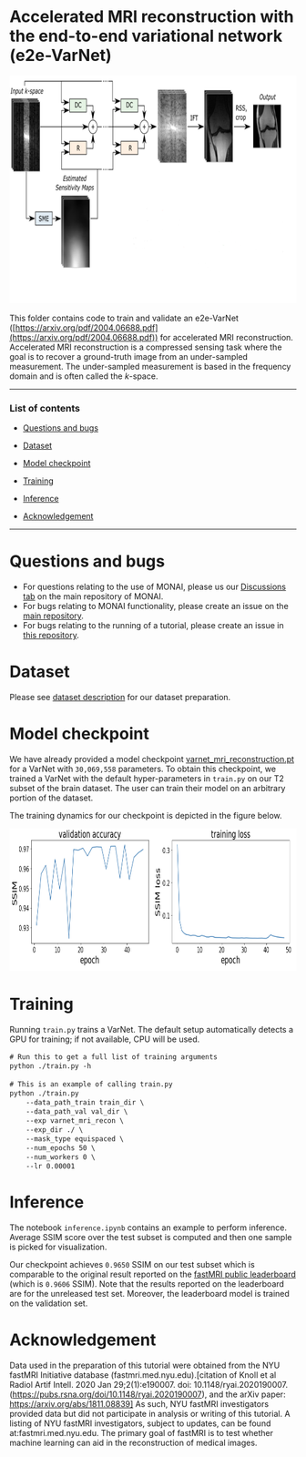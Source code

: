 # Accelerated MRI reconstruction with the end-to-end variational network (e2e-VarNet)

<p align="center"><img src="./figures/workflow.PNG" width="800" height="400"></p>


This folder contains code to train and validate an e2e-VarNet ([https://arxiv.org/pdf/2004.06688.pdf](https://arxiv.org/pdf/2004.06688.pdf)) for accelerated MRI reconstruction. Accelerated MRI reconstruction is a compressed sensing task where the goal is to recover a ground-truth image from an under-sampled measurement. The under-sampled measurement is based in the frequency domain and is often called the $k$-space.

***

### List of contents

* [Questions and bugs](#Questions-and-bugs)

* [Dataset](#Dataset)

* [Model checkpoint](#Model-checkpoint)

* [Training](#Training)

* [Inference](#Inference)

* [Acknowledgement](#Acknowledgement)

***

# Questions and bugs

- For questions relating to the use of MONAI, please us our [Discussions tab](https://github.com/Project-MONAI/MONAI/discussions) on the main repository of MONAI.
- For bugs relating to MONAI functionality, please create an issue on the [main repository](https://github.com/Project-MONAI/MONAI/issues).
- For bugs relating to the running of a tutorial, please create an issue in [this repository](https://github.com/Project-MONAI/Tutorials/issues).

# Dataset

Please see [dataset description](../unet_demo/README.md#dataset) for our dataset preparation.


# Model checkpoint

We have already provided a model checkpoint [varnet_mri_reconstruction.pt](https://github.com/Project-MONAI/MONAI-extra-test-data/releases/download/0.8.1/varnet_mri_reconstruction.pt) for a VarNet with `30,069,558` parameters. To obtain this checkpoint, we trained
a VarNet with the default hyper-parameters in `train.py` on our T2 subset of the brain dataset. The user can train their model on an arbitrary portion of the dataset.

The training dynamics for our checkpoint is depicted in the figure below.

<p align="center"><img src="./figures/dynamics.PNG" width="800" height="250"></p>

# Training

Running `train.py` trains a VarNet. The default setup automatically detects a GPU for training; if not available, CPU will be used.

    # Run this to get a full list of training arguments
    python ./train.py -h

    # This is an example of calling train.py
    python ./train.py
        --data_path_train train_dir \
        --data_path_val val_dir \
        --exp varnet_mri_recon \
        --exp_dir ./ \
        --mask_type equispaced \
        --num_epochs 50 \
        --num_workers 0 \
        --lr 0.00001

# Inference

The notebook `inference.ipynb` contains an example to perform inference. Average SSIM score over the test subset is computed and then
one sample is picked for visualization.

Our checkpoint achieves `0.9650` SSIM on our test subset which is comparable to the original result reported on the
[fastMRI public leaderboard](https://fastmri.org/leaderboards/) (which is `0.9606` SSIM). Note that the results reported
on the leaderboard are for the unreleased test set. Moreover, the leaderboard model is trained on the validation set.

# Acknowledgement
Data used in the preparation of this tutorial were obtained from the NYU fastMRI Initiative database (fastmri.med.nyu.edu).[citation of Knoll et al Radiol Artif Intell. 2020 Jan 29;2(1):e190007.
doi: 10.1148/ryai.2020190007. (https://pubs.rsna.org/doi/10.1148/ryai.2020190007), and the arXiv paper: https://arxiv.org/abs/1811.08839] As such, NYU fastMRI investigators provided data but did not participate in analysis or writing of this tutorial. A listing of NYU fastMRI investigators, subject to updates, can be found at:fastmri.med.nyu.edu. The primary goal of fastMRI is to test whether machine learning can aid in the reconstruction of medical images.
